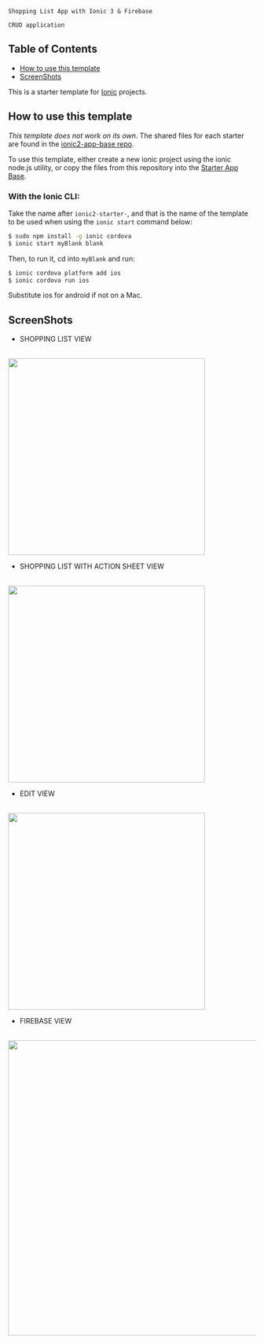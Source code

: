 ~~~
Shopping List App with Ionic 3 & Firebase

CRUD application
~~~

Table of Contents
-----------------

- [How to use this template](#how-to-use-this-template)
- [ScreenShots](#screenshots)


This is a starter template for [Ionic](http://ionicframework.com/docs/) projects.

## How to use this template

*This template does not work on its own*. The shared files for each starter are found in the [ionic2-app-base repo](https://github.com/ionic-team/ionic2-app-base).

To use this template, either create a new ionic project using the ionic node.js utility, or copy the files from this repository into the [Starter App Base](https://github.com/ionic-team/ionic2-app-base).

### With the Ionic CLI:

Take the name after `ionic2-starter-`, and that is the name of the template to be used when using the `ionic start` command below:

```bash
$ sudo npm install -g ionic cordova
$ ionic start myBlank blank
```

Then, to run it, cd into `myBlank` and run:

```bash
$ ionic cordova platform add ios
$ ionic cordova run ios
```

Substitute ios for android if not on a Mac.

## ScreenShots

* SHOPPING LIST VIEW
<br>
<img src="/home/oussou-dev/Bureau/z_projects/Ionic_p/paulhalliday.io/shoppingList_app/screenshot-1.png" width="400">

*  SHOPPING LIST WITH ACTION SHEET VIEW
<br>
<img src="/home/oussou-dev/Bureau/z_projects/Ionic_p/paulhalliday.io/shoppingList_app/screenshot-2.png" width="400">


* EDIT VIEW
<br>
<img src="/home/oussou-dev/Bureau/z_projects/Ionic_p/paulhalliday.io/shoppingList_app/screenshot-3.png" width="400">


* FIREBASE VIEW
<br>
<img src="/home/oussou-dev/Bureau/z_projects/Ionic_p/paulhalliday.io/shoppingList_app/screenshot-4.png" width="600">